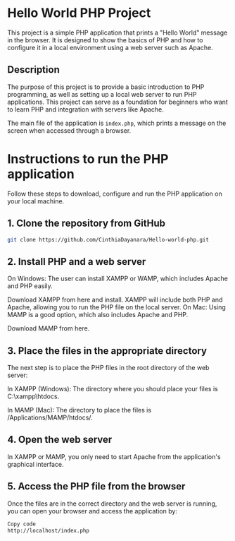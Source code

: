 # Hello World PHP Project

This project is a simple PHP application that prints a "Hello World" message in the browser. It is designed to show the basics of PHP and how to configure it in a local environment using a web server such as Apache.

## Description

The purpose of this project is to provide a basic introduction to PHP programming, as well as setting up a local web server to run PHP applications. This project can serve as a foundation for beginners who want to learn PHP and integration with servers like Apache.

The main file of the application is `index.php`, which prints a message on the screen when accessed through a browser.

# Instructions to run the PHP application

Follow these steps to download, configure and run the PHP application on your local machine.

## 1. Clone the repository from GitHub

```bash
git clone https://github.com/CinthiaDayanara/Hello-world-php.git
```
## 2. Install PHP and a web server

On Windows:
The user can install XAMPP or WAMP, which includes Apache and PHP easily.

Download XAMPP from here and install.
XAMPP will include both PHP and Apache, allowing you to run the PHP file on the local server.
On Mac:
Using MAMP is a good option, which also includes Apache and PHP.

Download MAMP from here.
## 3. Place the files in the appropriate directory
The next step is to place the PHP files in the root directory of the web server:

In XAMPP (Windows): The directory where you should place your files is 
C:\xampp\htdocs\.

In MAMP (Mac): The directory to place the files is 
/Applications/MAMP/htdocs/.

## 4. Open the web server
In XAMPP or MAMP, you only need to start Apache from the application's graphical interface.

## 5. Access the PHP file from the browser
Once the files are in the correct directory and the web server is running, you can open your browser and access the application by:

```bash
Copy code
http://localhost/index.php